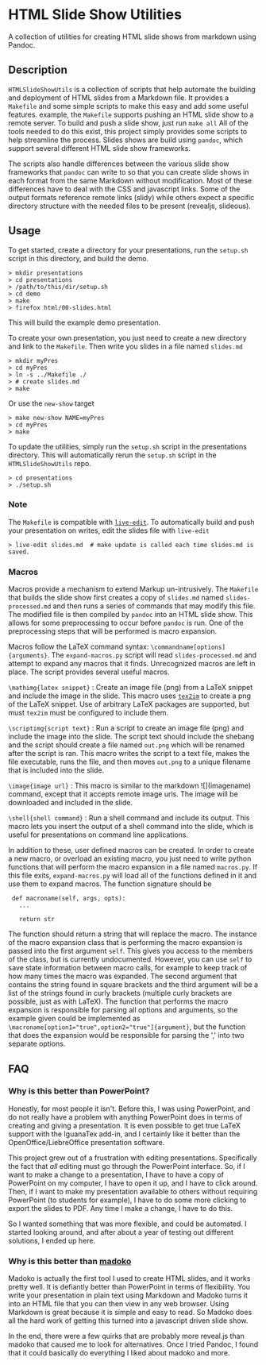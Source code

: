 # HTML Slide Show Utilities

A collection of utilities for creating HTML slide shows from markdown using Pandoc.

## Description

`HTMLSlideShowUtils` is a collection of scripts that help automate the building and 
deployment of HTML slides from a Markdown file.
It provides a `Makefile` and some simple scripts to make this easy and add some useful features.
example, the `Makefile` supports pushing an HTML slide show to a remote server. To build
and push a slide show, just run `make all`
All of the tools needed to do this exist, this project simply provides some scripts to help streamline the process.
Slides shows are build using `pandoc`, which support several different HTML slide show frameworks.

The scripts also handle differences between the various slide show frameworks that `pandoc`
can write to so that you can create slide shows in each format from the same Markdown without
modification. Most of these differences have to deal with the CSS and javascript links. Some
of the output formats reference remote links (slidy) while others expect a specific
directory structure with the needed files to be present (revealjs, slideous).

## Usage

To get started, create a directory for your presentations, run the `setup.sh` script in this directory,
and build the demo.

    > mkdir presentations
    > cd presentations
    > /path/to/this/dir/setup.sh
    > cd demo
    > make
    > firefox html/00-slides.html

This will build the example demo presentation.

To create your own presentation, you just need to create a new directory and link to the `Makefile`. Then
write you slides in a file named `slides.md`


    > mkdir myPres
    > cd myPres
    > ln -s ../Makefile ./
    > # create slides.md
    > make

Or use the `new-show` target

    > make new-show NAME=myPres
    > cd myPres
    > make

To update the utilities, simply run the `setup.sh` script in the presentations directory. This will automatically
rerun the `setup.sh` script in the `HTMLSlideShowUtils` repo.

    > cd presentations
    > ./setup.sh

### Note

The `Makefile` is compatible with [`live-edit`](https://github.com/CD3/live-edit). To
automatically build and push your presentation on writes, edit the slides file with `live-edit`

    > live-edit slides.md  # make update is called each time slides.md is saved.

### Macros

Macros provide a mechanism to extend Markup un-intrusively. The `Makefile` that builds the slide show first creates a copy of `slides.md` named `slides-processed.md` and
then runs a series of commands that may modify this file. The modified file is then compiled by `pandoc` into an HTML slide show. This allows for some preprocessing to occur
before `pandoc` is run. One of the preprocessing steps that will be performed is macro expansion.

Macros follow the LaTeX command syntax: `\commandname[options]{arguments}`. The `expand-macros.py` script will read `slides-processed.md` and attempt to expand any macros that it
finds. Unrecognized macros are left in place. The script provides several useful macros.

`\mathimg{latex snippet}`
: Create an image file (png) from a LaTeX snippet and include the image in the slide. This macro uses [`tex2im`](https://github.com/CD3/tex2im) to create a png of the LaTeX snippet.
  Use of arbitrary LaTeX packages are supported, but must `tex2im` must be configured to include them.

`\scriptimg{script text}`
: Run a script to create an image file (png) and include the image into the slide. The script text should include the shebang and the script should create a file named `out.png` which will be renamed after the script is ran.
  This macro writes the script to a text file, makes the file executable, runs the file, and then moves `out.png` to a unique filename that is included into the slide.

`\image{image url}`
: This macro is similar to the markdown \!\[\](imagename) command, except that it accepts remote image urls. The image will be downloaded and included in the slide.

`\shell{shell command}`
: Run a shell command and include its output. This macro lets you insert the output of a shell command into the slide, which is useful for presentations on command line applications.


In addition to these, user defined macros can be created. In order to create a new macro, or overload an existing macro, you just need to write python functions that will perform the macro
expansion in a file named `macros.py`. If this file exits, `expand-macros.py` will load all of the functions defined in it and use them to expand macros. The function signature should be

```
 def macroname(self, args, opts):
   ...

   return str
```

The function should return a string that will replace the macro.
The instance of the macro expansion class that is performing the macro expansion is passed into the first argument `self`. This gives you access to the members of the class, but is currently undocumented.
However, you can use `self` to save state information between macro calls, for
example to keep track of how many times the macro was expanded. The second argument
that contains the string found in square brackets and the third argument will be a list
of the strings found in curly brackets (multiple curly brackets are possible, just as with LaTeX).
The function that performs the
macro expansion is responsible for parsing all options and arguments, so the
example given could be implemented as
`\macroname[option1="true",option2="true"]{argument}`, but the function that
does the expansion would be responsible for parsing the ',' into two separate
options.


## FAQ

### Why is this better than PowerPoint?

Honestly, for most people it isn't.
Before this, I was using PowerPoint,
and do not really have a problem with anything PowerPoint does in terms of creating and giving a presentation.
It is even possible to get true LaTeX support with the IguanaTex add-in, and I certainly like it better
than the OpenOffice/LiebreOffice presentation software.

This project grew out of a frustration with editing presentations. Specifically the fact that *all* editing must
go through the PowerPoint interface. So, if I want to make a change to a presentation, I have to have a copy of
PowerPoint on my computer, I have to open it up, and I have to click around. Then, if I want to make my presentation
available to others without requiring PowerPoint (to students for example), I have to do some more clicking to
export the slides to PDF. Any time I make a change, I have to do this.

So I wanted something that was more flexible, and could be automated. I started looking around, and after about
a year of testing out different solutions, I ended up here.

### Why is this better than [madoko](https://www.madoko.net/)

Madoko is actually the first tool I used to create HTML slides, and it works pretty well. It is defiantly better
than PowerPoint in terms of flexibility. You write your presentation in plain text using Markdown and Madoko
turns it into an HTML file that you can then view in any web browser. Using Markdown is great because it is simple
and easy to read. So Madoko does all the hard work of getting this turned into a javascript driven slide show.

In the end, there were a few quirks that are probably more reveal.js than madoko that caused me to look for alternatives.
Once I tried Pandoc, I found that it could basically do everything I liked about madoko and more.

